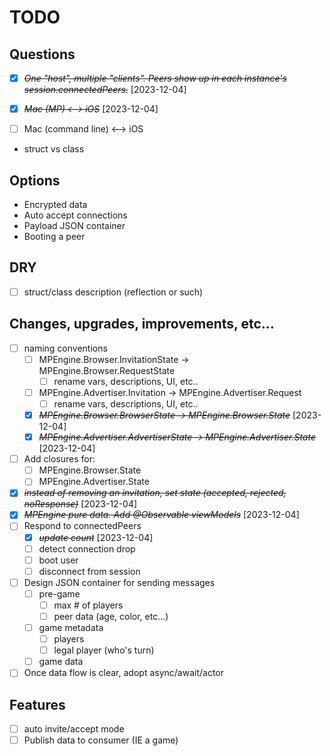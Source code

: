 # TODO

## Questions
* [X] ~~*One "host", multiple "clients". Peers show up in each instance's session.connectedPeers.*~~ [2023-12-04] 
* [X] ~~*Mac (MP) <--> iOS*~~ [2023-12-04]
* [ ] Mac (command line) <--> iOS


* struct vs class 

## Options
* Encrypted data
* Auto accept connections
* Payload JSON container
* Booting a peer

## DRY
* [ ] struct/class description (reflection or such)

## Changes, upgrades, improvements, etc...
* [ ] naming conventions
  * [ ] MPEngine.Browser.InvitationState -> MPEngine.Browser.RequestState
    * [ ] rename vars, descriptions, UI, etc..
  * [ ] MPEngine.Advertiser.Invitation -> MPEngine.Advertiser.Request
    * [ ] rename vars, descriptions, UI, etc..
  * [X] ~~*MPEngine.Browser.BrowserState -> MPEngine.Browser.State*~~ [2023-12-04]
  * [X] ~~*MPEngine.Advertiser.AdvertiserState -> MPEngine.Advertiser.State*~~ [2023-12-04]
* [ ] Add closures for:
  * [ ] MPEngine.Browser.State
  * [ ] MPEngine.Advertiser.State
* [X] ~~*instead of removing an invitation, set state (accepted, rejected, noResponse)*~~ [2023-12-04]
* [X] ~~*MPEngine pure data. Add @Observable viewModels*~~ [2023-12-04]
* [ ] Respond to connectedPeers
  * [X] ~~*update count*~~ [2023-12-04]
  * [ ] detect connection drop
  * [ ] boot user 
  * [ ] disconnect from session
* [ ] Design JSON container for sending messages
  * [ ] pre-game
    * [ ] max # of players
    * [ ] peer data (age, color, etc...)
  * [ ] game metadata
    * [ ] players
    * [ ] legal player (who's turn)
  * [ ] game data
* [ ] Once data flow is clear, adopt async/await/actor

## Features
* [ ] auto invite/accept mode
* [ ] Publish data to consumer (IE a game)